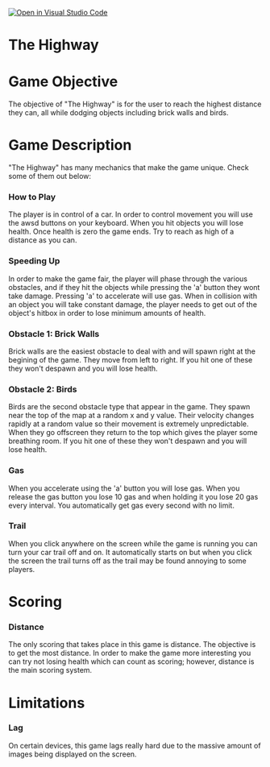 [![Open in Visual Studio Code](https://classroom.github.com/assets/open-in-vscode-c66648af7eb3fe8bc4f294546bfd86ef473780cde1dea487d3c4ff354943c9ae.svg)](https://classroom.github.com/online_ide?assignment_repo_id=7982566&assignment_repo_type=AssignmentRepo)
# The Highway 

# Game Objective
The objective of "The Highway" is for the user to reach the highest distance they can, all while dodging objects including brick walls and birds. 

# Game Description

"The Highway" has many mechanics that make the game unique. Check some of them out below:

### How to Play
The player is in control of a car. In order to control movement you will use the awsd buttons on your keyboard. When you hit objects you will lose health. Once health is zero the game ends. Try to reach as high of a distance as you can.

### Speeding Up
In order to make the game fair, the player will phase through the various obstacles, and if they hit the objects while pressing the 'a' button they wont take damage. Pressing 'a' to accelerate will use gas. When in collision with an object you will take constant damage, the player needs to get out of the object's hitbox in order to lose minimum amounts of health.

### Obstacle 1: Brick Walls
Brick walls are the easiest obstacle to deal with and will spawn right at the begining of the game. They move from left to right. If you hit one of these they won't despawn and you will lose health.

### Obstacle 2: Birds
Birds are the second obstacle type that appear in the game. They spawn near the top of the map at a random x and y value. Their velocity changes rapidly at a random value so their movement is extremely unpredictable. When they go offscreen they return to the top which gives the player some breathing room. If you hit one of these they won't despawn and you will lose health.

### Gas
When you accelerate using the 'a' button you will lose gas. When you release the gas button you lose 10 gas and when holding it you lose 20 gas every interval. You automatically get gas every second with no limit.

### Trail
When you click anywhere on the screen while the game is running you can turn your car trail off and on. It automatically starts on but when you click the screen the trail turns off as the trail may be found annoying to some players.


# Scoring

### Distance
The only scoring that takes place in this game is distance. The objective is to get the most distance. In order to make the game more interesting you can try not losing health which can count as scoring; however, distance is the main scoring system.

# Limitations

### Lag
On certain devices, this game lags really hard due to the massive amount of images being displayed on the screen.
